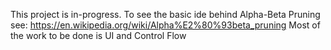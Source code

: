 This project is in-progress. To see the basic ide behind Alpha-Beta Pruning see: https://en.wikipedia.org/wiki/Alpha%E2%80%93beta_pruning
Most of the work to be done is UI and Control Flow
